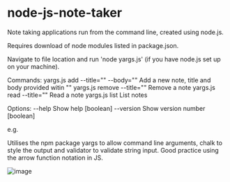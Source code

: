 # node-js-note-taker
Note taking applications run from the command line, created using node.js.

Requires download of node modules listed in package.json.

Navigate to file location and run 'node yargs.js' (if you have node.js set up on your machine).

Commands:
  yargs.js add --title="" --body=""  Add a new note, title and body provided witin ""
  yargs.js remove --title=""         Remove a note
  yargs.js read --title=""           Read a note
  yargs.js list                      List notes

Options:
  --help     Show help                                                 [boolean]
  --version  Show version number                                       [boolean]
  
  e.g. 
  
  Utilises the npm package yargs to allow command line arguments, chalk to style the output and validator to validate string input.
  Good practice using the arrow function notation in JS.
  
  ![image](https://user-images.githubusercontent.com/34311263/118358724-10f31080-b578-11eb-9bf0-3274ae58e05c.png)
